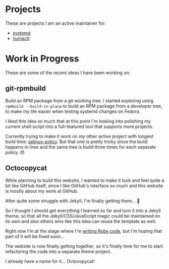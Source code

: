 ---
---

# Projects

These are projects I am an active maintainer for:

* [systemd](https://github.com/systemd/systemd/)
* [numactl](https://github.com/numactl/numactl/)

# Work in Progress

These are some of the recent ideas I have been working on:

## git-rpmbuild

Build an RPM package from a git working tree. I started exploring using
`rpmbuild --build-in-place` to build an RPM package from a developer tree, to
make my life easier when testing systemd changes on Fedora.

I liked this idea so much that at this point I'm looking into polishing my
current shell script into a full-featured tool that supports more projects.

Currently trying to make it work on my other active project with longest build
time: [selinux-policy](https://github.com/fedora-selinux/selinux-policy).
But that one is pretty tricky since the build happens in-tree and the same
tree is build three times for each separate policy. 😞

## Octocopycat

While planning to build this website, I wanted to make it look and feel quite a
bit like GitHub itself, since I like GitHub's interface so much and this
website is mostly about my work at GitHub.

After quite some struggle with Jekyll, I'm finally getting there... 🎉

So I thought I should get everything I learned so far and turn it into a Jekyll
theme, so that all the Jekyll/CSS/JavaScript magic could be maintained on its
own and also others who like this idea can reuse the template as well.

Right now I'm at the stage where I'm
[writing Ruby code](https://github.com/jekyll/github-metadata/pull/151),
but I'm hoping that part of it will be fixed soon...

The website is now finally getting together, so it's finally time for me to
start refactoring the code into a separate theme project.

I already have a name for it... Octocopycat!
